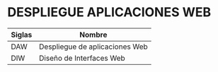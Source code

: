 # DESPLIEGUE APLICACIONES WEB

Siglas | Nombre
-- | --
DAW | Despliegue de aplicaciones Web
DIW | Diseño de Interfaces Web

